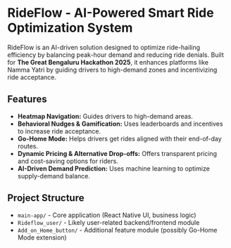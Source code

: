 # RideFlow - AI-Powered Smart Ride Optimization System

RideFlow is an AI-driven solution designed to optimize ride-hailing efficiency by balancing peak-hour demand and reducing ride denials. Built for **The Great Bengaluru Hackathon 2025**, it enhances platforms like Namma Yatri by guiding drivers to high-demand zones and incentivizing ride acceptance.

## Features
- **Heatmap Navigation:** Guides drivers to high-demand areas.
- **Behavioral Nudges & Gamification:** Uses leaderboards and incentives to increase ride acceptance.
- **Go-Home Mode:** Helps drivers get rides aligned with their end-of-day routes.
- **Dynamic Pricing & Alternative Drop-offs:** Offers transparent pricing and cost-saving options for riders.
- **AI-Driven Demand Prediction:** Uses machine learning to optimize supply-demand balance.

## Project Structure
- `main-app/` - Core application (React Native UI, business logic)
- `Rideflow_user/` - Likely user-related backend/frontend module
- `Add_on_Home_button/` - Additional feature module (possibly Go-Home Mode extension)
